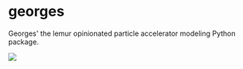 # georges
Georges' the lemur opinionated particle accelerator modeling Python package.

![](https://github.com/chernals/georges/blob/master/georges.png)
